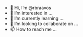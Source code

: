 - 👋 Hi, I’m @rbraavos
- 👀 I’m interested in ...
- 🌱 I’m currently learning ...
- 💞️ I’m looking to collaborate on ...
- 📫 How to reach me ...

<!---
rbraavos/rbraavos is a ✨ special ✨ repository because its `README.md` (this file) appears on your GitHub profile.
You can click the Preview link to take a look at your changes.
--->

